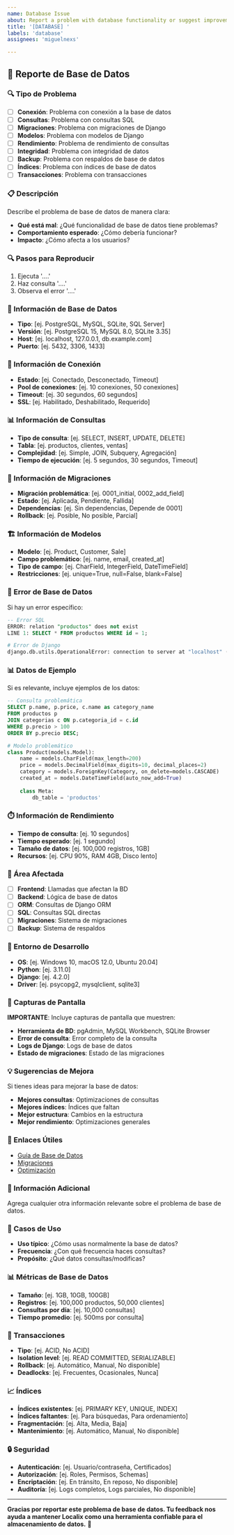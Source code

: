 ```yaml
---
name: Database Issue
about: Report a problem with database functionality or suggest improvements
title: '[DATABASE] '
labels: 'database'
assignees: 'miguelnexs'

---
```


## 💾 Reporte de Base de Datos

### 🔍 Tipo de Problema

- [ ] **Conexión**: Problema con conexión a la base de datos
- [ ] **Consultas**: Problema con consultas SQL
- [ ] **Migraciones**: Problema con migraciones de Django
- [ ] **Modelos**: Problema con modelos de Django
- [ ] **Rendimiento**: Problema de rendimiento de consultas
- [ ] **Integridad**: Problema con integridad de datos
- [ ] **Backup**: Problema con respaldos de base de datos
- [ ] **Índices**: Problema con índices de base de datos
- [ ] **Transacciones**: Problema con transacciones

### 📋 Descripción

Describe el problema de base de datos de manera clara:

- **Qué está mal**: ¿Qué funcionalidad de base de datos tiene problemas?
- **Comportamiento esperado**: ¿Cómo debería funcionar?
- **Impacto**: ¿Cómo afecta a los usuarios?

### 🔍 Pasos para Reproducir

1. Ejecuta '....'
2. Haz consulta '....'
3. Observa el error '....'

### 💾 Información de Base de Datos

- **Tipo**: [ej. PostgreSQL, MySQL, SQLite, SQL Server]
- **Versión**: [ej. PostgreSQL 15, MySQL 8.0, SQLite 3.35]
- **Host**: [ej. localhost, 127.0.0.1, db.example.com]
- **Puerto**: [ej. 5432, 3306, 1433]

### 🔗 Información de Conexión

- **Estado**: [ej. Conectado, Desconectado, Timeout]
- **Pool de conexiones**: [ej. 10 conexiones, 50 conexiones]
- **Timeout**: [ej. 30 segundos, 60 segundos]
- **SSL**: [ej. Habilitado, Deshabilitado, Requerido]

### 📊 Información de Consultas

- **Tipo de consulta**: [ej. SELECT, INSERT, UPDATE, DELETE]
- **Tabla**: [ej. productos, clientes, ventas]
- **Complejidad**: [ej. Simple, JOIN, Subquery, Agregación]
- **Tiempo de ejecución**: [ej. 5 segundos, 30 segundos, Timeout]

### 🔄 Información de Migraciones

- **Migración problemática**: [ej. 0001_initial, 0002_add_field]
- **Estado**: [ej. Aplicada, Pendiente, Fallida]
- **Dependencias**: [ej. Sin dependencias, Depende de 0001]
- **Rollback**: [ej. Posible, No posible, Parcial]

### 🏗️ Información de Modelos

- **Modelo**: [ej. Product, Customer, Sale]
- **Campo problemático**: [ej. name, email, created_at]
- **Tipo de campo**: [ej. CharField, IntegerField, DateTimeField]
- **Restricciones**: [ej. unique=True, null=False, blank=False]

### 🐛 Error de Base de Datos

Si hay un error específico:

```sql
-- Error SQL
ERROR: relation "productos" does not exist
LINE 1: SELECT * FROM productos WHERE id = 1;
```

```python
# Error de Django
django.db.utils.OperationalError: connection to server at "localhost" (127.0.0.1), port 5432 failed: Connection refused
```

### 📊 Datos de Ejemplo

Si es relevante, incluye ejemplos de los datos:

```sql
-- Consulta problemática
SELECT p.name, p.price, c.name as category_name
FROM productos p
JOIN categorias c ON p.categoria_id = c.id
WHERE p.precio > 100
ORDER BY p.precio DESC;
```

```python
# Modelo problemático
class Product(models.Model):
    name = models.CharField(max_length=200)
    price = models.DecimalField(max_digits=10, decimal_places=2)
    category = models.ForeignKey(Category, on_delete=models.CASCADE)
    created_at = models.DateTimeField(auto_now_add=True)
    
    class Meta:
        db_table = 'productos'
```

### ⏱️ Información de Rendimiento

- **Tiempo de consulta**: [ej. 10 segundos]
- **Tiempo esperado**: [ej. 1 segundo]
- **Tamaño de datos**: [ej. 100,000 registros, 1GB]
- **Recursos**: [ej. CPU 90%, RAM 4GB, Disco lento]

### 🎯 Área Afectada

- [ ] **Frontend**: Llamadas que afectan la BD
- [ ] **Backend**: Lógica de base de datos
- [ ] **ORM**: Consultas de Django ORM
- [ ] **SQL**: Consultas SQL directas
- [ ] **Migraciones**: Sistema de migraciones
- [ ] **Backup**: Sistema de respaldos

### 🔧 Entorno de Desarrollo

- **OS**: [ej. Windows 10, macOS 12.0, Ubuntu 20.04]
- **Python**: [ej. 3.11.0]
- **Django**: [ej. 4.2.0]
- **Driver**: [ej. psycopg2, mysqlclient, sqlite3]

### 📸 Capturas de Pantalla

**IMPORTANTE**: Incluye capturas de pantalla que muestren:

- **Herramienta de BD**: pgAdmin, MySQL Workbench, SQLite Browser
- **Error de consulta**: Error completo de la consulta
- **Logs de Django**: Logs de base de datos
- **Estado de migraciones**: Estado de las migraciones

### 💡 Sugerencias de Mejora

Si tienes ideas para mejorar la base de datos:

- **Mejores consultas**: Optimizaciones de consultas
- **Mejores índices**: Índices que faltan
- **Mejor estructura**: Cambios en la estructura
- **Mejor rendimiento**: Optimizaciones generales

### 🔗 Enlaces Útiles

- [Guía de Base de Datos](https://github.com/miguelnexs/localix/wiki/database)
- [Migraciones](https://github.com/miguelnexs/localix/wiki/migrations)
- [Optimización](https://github.com/miguelnexs/localix/wiki/database-optimization)

### 📝 Información Adicional

Agrega cualquier otra información relevante sobre el problema de base de datos.

### 🎯 Casos de Uso

- **Uso típico**: ¿Cómo usas normalmente la base de datos?
- **Frecuencia**: ¿Con qué frecuencia haces consultas?
- **Propósito**: ¿Qué datos consultas/modificas?

### 📊 Métricas de Base de Datos

- **Tamaño**: [ej. 1GB, 10GB, 100GB]
- **Registros**: [ej. 100,000 productos, 50,000 clientes]
- **Consultas por día**: [ej. 10,000 consultas]
- **Tiempo promedio**: [ej. 500ms por consulta]

### 🔄 Transacciones

- **Tipo**: [ej. ACID, No ACID]
- **Isolation level**: [ej. READ COMMITTED, SERIALIZABLE]
- **Rollback**: [ej. Automático, Manual, No disponible]
- **Deadlocks**: [ej. Frecuentes, Ocasionales, Nunca]

### 📈 Índices

- **Índices existentes**: [ej. PRIMARY KEY, UNIQUE, INDEX]
- **Índices faltantes**: [ej. Para búsquedas, Para ordenamiento]
- **Fragmentación**: [ej. Alta, Media, Baja]
- **Mantenimiento**: [ej. Automático, Manual, No disponible]

### 🔒 Seguridad

- **Autenticación**: [ej. Usuario/contraseña, Certificados]
- **Autorización**: [ej. Roles, Permisos, Schemas]
- **Encriptación**: [ej. En tránsito, En reposo, No disponible]
- **Auditoría**: [ej. Logs completos, Logs parciales, No disponible]

---

**Gracias por reportar este problema de base de datos. Tu feedback nos ayuda a mantener Localix como una herramienta confiable para el almacenamiento de datos.** 💾
